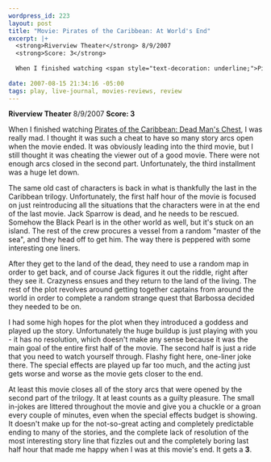 ```yaml
--- 
wordpress_id: 223
layout: post
title: "Movie: Pirates of the Caribbean: At World's End"
excerpt: |+
  <strong>Riverview Theater</strong> 8/9/2007
  <strong>Score: 3</strong>
  
  When I finished watching <span style="text-decoration: underline;">Pirates of the Caribbean: Dead Man's Chest</span>, I was really mad.  I thought it was such a cheat to have so many story arcs open when the movie ended.  It was obviously leading into the third movie, but I still thought it was cheating the viewer out of a good movie.  There were not enough arcs closed in the second part.  Unfortunately, the third installment was a huge let down.
  
date: 2007-08-15 21:34:16 -05:00
tags: play, live-journal, movies-reviews, review
---
```

<strong>Riverview Theater</strong> 8/9/2007
<strong>Score: 3</strong>

When I finished watching <span style="text-decoration: underline;">Pirates of the Caribbean: Dead Man's Chest</span>, I was really mad.  I thought it was such a cheat to have so many story arcs open when the movie ended.  It was obviously leading into the third movie, but I still thought it was cheating the viewer out of a good movie.  There were not enough arcs closed in the second part.  Unfortunately, the third installment was a huge let down.

<!--break-->

The same old cast of characters is back in what is thankfully the last in the Caribbean trilogy. Unfortunately, the first half hour of the movie is focused on just reintroducing all the situations that the characters were in at the end of the last movie. Jack Sparrow is dead, and he needs to be rescued. Somehow the Black Pearl is in the other world as well, but it's stuck on an island. The rest of the crew procures a vessel from a random "master of the sea", and they head off to get him. The way there is peppered with some interesting one liners.

After they get to the land of the dead, they need to use a random map in order to get back, and of course Jack figures it out the riddle, right after they see it. Crazyness ensues and they return to the land of the living. The rest of the plot revolves around getting together captains from around the world in order to complete a random strange quest that Barbossa decided they needed to be on.

I had some high hopes for the plot when they introduced a goddess and played up the story. Unfortunately the huge buildup is just playing with you - it has no resolution, which doesn't make any sense because it was the main goal of the entire first half of the movie. The second half is just a ride that you need to watch yourself through. Flashy fight here, one-liner joke there. The special effects are played up far too much, and the acting just gets worse and worse as the movie gets closer to the end.

At least this movie closes all of the story arcs that were opened by the second part of the trilogy. It at least counts as a guilty pleasure. The small in-jokes are littered throughout the movie and give you a chuckle or a groan every couple of minutes, even when the special effects budget is showing. It doesn't make up for the not-so-great acting and completely predictable ending to many of the stories, and the complete lack of resolution of the most interesting story line that fizzles out and the completely boring last half hour that made me happy when I was at this movie's end. It gets a <strong>3</strong>.
